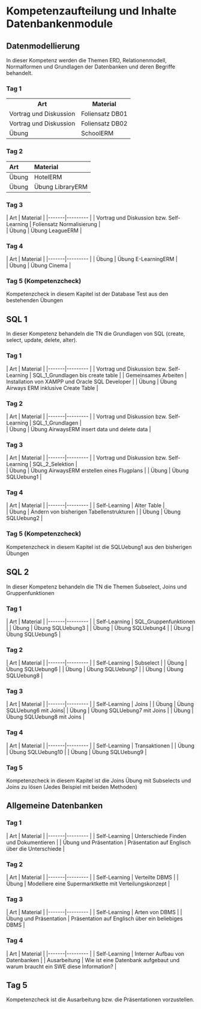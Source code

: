 # Kompetenzaufteilung und Inhalte Datenbankenmodule
## Datenmodellierung
In dieser Kompetenz werden die Themen ERD, Relationenmodell, Normalformen und Grundlagen der Datenbanken und deren Begriffe behandelt.
### Tag 1
<table>
 <tr>
    <th>Art</th>
    <th>Material</th>
 </tr>
 <tr>
    <td>Vortrag und Diskussion</td>
    <td>Foliensatz DB01</td>
 </tr>
 <tr>
    <td>Vortrag und Diskussion</td>
    <td>Foliensatz DB02</td>
 </tr>
 <tr>
    <td>Übung</td>
    <td>SchoolERM</td>
 </tr>
</table>

### Tag 2

| Art     | Material     |
| :------------- | :------------- |
| Übung     | HotelERM       |
| Übung | Übung LibraryERM |

### Tag 3
| Art | Material |
|-------|--------- |
| Vortrag und Diskussion bzw. Self-Learning | Foliensatz Normalisierung |  
| Übung | Übung LeagueERM |

### Tag 4
| Art | Material |
|-------|--------- |
| Übung | Übung E-LearningERM |  
| Übung | Übung Cinema |

### Tag 5 (Kompetenzcheck)
Kompetenzcheck in diesem Kapitel ist der Database Test aus den bestehenden Übungen

## SQL 1
In dieser Kompetenz behandeln die TN die Grundlagen von SQL (create, select, update, delete, alter).

### Tag 1
| Art | Material |
|-------|--------- |
| Vortrag und Diskussion bzw. Self-Learning | SQL_1_Grundlagen bis create table |
| Gemeinsames Arbeiten | Installation von XAMPP und Oracle SQL Developer |
| Übung | Übung Airways ERM inklusive Create Table |

### Tag 2
| Art | Material |
|-------|--------- |
| Vortrag und Diskussion bzw. Self-Learning | SQL_1_Grundlagen |  
| Übung | Übung AirwaysERM insert data und delete data |

### Tag 3
| Art | Material |
|-------|--------- |
| Vortrag und Diskussion bzw. Self-Learning | SQL_2_Selektion |  
| Übung | Übung AirwaysERM erstellen eines Flugplans |
| Übung | Übung SQLUebung1 |

### Tag 4
| Art | Material |
|-------|--------- |
| Self-Learning | Alter Table |  
| Übung | Ändern von bisherigen Tabellenstrukturen |
| Übung | Übung SQLUebung2 |

### Tag 5 (Kompetenzcheck)
Kompetenzcheck in diesem Kapitel ist die SQLUebung1 aus den bisherigen Übungen

## SQL 2
In dieser Kompetenz behandeln die TN die Themen Subselect, Joins und Gruppenfunktionen
### Tag 1
| Art | Material |
|-------|--------- |
| Self-Learning | SQL_Gruppenfunktionen |
| Übung | Übung SQLUebung3 |
| Übung | Übung SQLUebung4 |
| Übung | Übung SQLUebung5 |

### Tag 2
| Art | Material |
|-------|--------- |
| Self-Learning | Subselect |
| Übung | Übung SQLUebung6 |
| Übung | Übung SQLUebung7 |
| Übung | Übung SQLUebung8 |

### Tag 3
| Art | Material |
|-------|--------- |
| Self-Learning | Joins |
| Übung | Übung SQLUebung6 mit Joins|
| Übung | Übung SQLUebung7 mit Joins |
| Übung | Übung SQLUebung8 mit Joins |

### Tag  4
| Art | Material |
|-------|--------- |
| Self-Learning | Transaktionen |
| Übung | Übung SQLUebung10 |
| Übung | Übung SQLUebung9 |

### Tag 5
Kompetenzcheck in diesem Kapitel ist die Joins Übung mit Subselects und Joins zu lösen (Jedes Beispiel mit beiden Methoden)

## Allgemeine Datenbanken
### Tag 1
| Art | Material |
|-------|--------- |
| Self-Learning | Unterschiede Finden und Dokumentieren |
| Übung und Präsentation | Präsentation auf Englisch über die Unterschiede |

### Tag 2
| Art | Material |
|-------|--------- |
| Self-Learning | Verteilte DBMS |
| Übung | Modelliere eine Supermarktkette mit Verteilungskonzept |

### Tag 3
| Art | Material |
|-------|--------- |
| Self-Learning | Arten von DBMS |
| Übung und Präsentation | Präsentation auf Englisch über ein beliebiges DBMS |

### Tag 4
| Art | Material |
|-------|--------- |
| Self-Learning | Interner Aufbau von Datenbanken |
| Ausarbeitung | Wie ist eine Datenbank aufgebaut und warum braucht ein SWE diese Information? |

## Tag 5
Kompetenzcheck ist die Ausarbeitung bzw. die Präsentationen vorzustellen.
